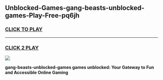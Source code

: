
## Unblocked-Games-gang-beasts-unblocked-games-Play-Free-pq6jh
<h3>
<a href="https://premium76.site?title=gang-beasts-unblocked-games&ref=23A">CLICK TO PLAY</a></h3>
<hr>

<h3>
<a href="https://premium76.site?title=gang-beasts-unblocked-games&ref=23A">CLICK 2 PLAY</a>
  
</h3>

<a href="https://premium76.site?title=gang-beasts-unblocked-games&ref=23A"><img src="https://clearcache.store/games.png"></a>


**gang-beasts-unblocked-games games unblocked: Your Gateway to Fun and Accessible Online Gaming**
